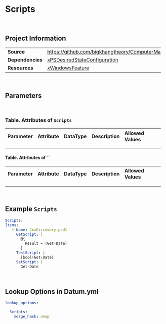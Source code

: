 # Scripts



<br />

## Project Information

|                  |                                                                                                                          |
| ---------------- | ------------------------------------------------------------------------------------------------------------------------ |
| **Source**       | https://github.com/bigkhangtheory/ComputerManagementTasks/tree/master/ComputerManagementTasks/DscResources/Scripts |
| **Dependencies** | [xPSDesiredStateConfiguration][xPSDesiredStateConfiguration]                                 |
| **Resources**    | [xWindowsFeature][xWindowsFeature]                                                               |

<br />

## Parameters

<br />

### Table. Attributes of `Scripts`

| Parameter              | Attribute  | DataType        | Description                                                                                         | Allowed Values |
| :--------------------- | :--------- | :-------------- | :-------------------------------------------------------------------------------------------------- | :------------- |

---

#### Table. Attributes of ``

| Parameter              | Attribute  | DataType        | Description                                                                                         | Allowed Values |
| :--------------------- | :--------- | :-------------- | :-------------------------------------------------------------------------------------------------- | :------------- |

---

<br />

## Example `Scripts`

```yaml
Scripts:
Items: 
   - Name: JeaDiscovery.psd1 
     GetScript: | 
       @{ 
         Result = (Get-Date) 
       } 
     TestScript: | 
       [bool(Get-Date) 
     SetScript: | 
       Get-Date 

```

<br />

## Lookup Options in Datum.yml

```yaml
lookup_options:

  Scripts:
    merge_hash: deep

```

<br />

[AccessControlDsc]: https://github.com/mcollera/AccessControlDsc
[Chocolatey]: https://github.com/gaelcolas/Chocolatey
[ComputerManagementDsc]: https://github.com/dsccommunity/ComputerManagementDsc
[xPSDesiredStateConfiguration]: https://github.com/dsccommunity/xPSDesiredStateConfiguration

[AccessControlResourceHelper]: https://github.com/mcollera/AccessControlDsc
[ActiveDirectoryAccessEntry]: https://github.com/mcollera/AccessControlDsc
[ActiveDirectoryAuditRuleEntry]: https://github.com/mcollera/AccessControlDsc
[FileSystemAuditRuleEntry]: https://github.com/mcollera/AccessControlDsc
[NTFSAccessEntry]: https://github.com/mcollera/AccessControlDsc
[RegistryAccessEntry]: https://github.com/mcollera/AccessControlDsc

[ChocolateyFeature]: https://github.com/gaelcolas/Chocolatey
[ChocolateyPackage]: https://github.com/gaelcolas/Chocolatey
[ChocolateyPin]: https://github.com/gaelcolas/Chocolatey
[ChocolateySetting]: https://github.com/gaelcolas/Chocolatey
[ChocolateySoftware]: https://github.com/gaelcolas/Chocolatey
[ChocolateySource]: https://github.com/gaelcolas/Chocolatey

[Computer]: https://github.com/dsccommunity/ComputerManagementDsc/wiki/Computer
[IEEnhancedSecurityConfiguration]: https://github.com/dsccommunity/ComputerManagementDsc/wiki/IEEnhancedSecurityConfiguration
[OfflineDomainJoin]: https://github.com/dsccommunity/ComputerManagementDsc/wiki/OfflineDomainJoin
[PendingReboot]: https://github.com/dsccommunity/ComputerManagementDsc/wiki/PendingReboot
[PowerPlan]: https://github.com/dsccommunity/ComputerManagementDsc/wiki/PowerPlan
[PowerShellExecutionPolicy]: https://github.com/dsccommunity/ComputerManagementDsc/wiki/PowerShellExecutionPolicy
[RemoteDesktopAdmin]: https://github.com/dsccommunity/ComputerManagementDsc/wiki/RemoteDesktopAdmin
[ScheduledTask]: https://github.com/dsccommunity/ComputerManagementDsc/wiki/ScheduledTask
[SmbServerConfiguration]: https://github.com/dsccommunity/ComputerManagementDsc/wiki/SmbServerConfiguration
[SmbShare]: https://github.com/dsccommunity/ComputerManagementDsc/wiki/SmbShare
[SystemLocale]: https://github.com/dsccommunity/ComputerManagementDsc/wiki/SystemLocale
[TimeZone]: https://github.com/dsccommunity/ComputerManagementDsc/wiki/TimeZone
[UserAccountControl]: https://github.com/dsccommunity/ComputerManagementDsc/wiki/UserAccountControl
[VirtualMemory]: https://github.com/dsccommunity/ComputerManagementDsc/wiki/VirtualMemory
[WindowsCapability]: https://github.com/dsccommunity/ComputerManagementDsc/wiki/WindowsCapability
[WindowsEventLog]: https://github.com/dsccommunity/ComputerManagementDsc/wiki/WindowsEventLog
[xWindowsFeature]: https://github.com/dsccommunity/xPSDesiredStateConfiguration
